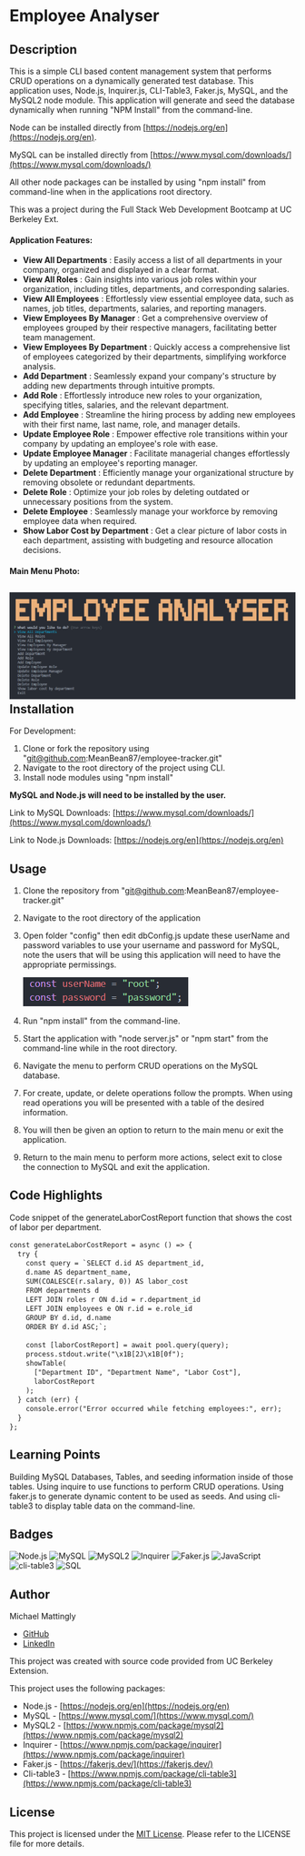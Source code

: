 # Employee Analyser

## Description

This is a simple CLI based content management system that performs CRUD operations on a dynamically generated test database. This application uses, Node.js, Inquirer.js, CLI-Table3, Faker.js, MySQL, and the MySQL2  node module. This application will generate and seed the database dynamically when running "NPM Install" from the command-line.

Node can be installed directly from [https://nodejs.org/en](https://nodejs.org/en).

MySQL can be installed directly from [https://www.mysql.com/downloads/](https://www.mysql.com/downloads/)

All other node packages can be installed by using "npm install" from command-line when in the applications root directory.

This was a project during the Full Stack Web Development Bootcamp at UC Berkeley Ext.

#### Application Features:

* **View All Departments** : Easily access a list of all departments in your company, organized and displayed in a clear format.
* **View All Roles** : Gain insights into various job roles within your organization, including titles, departments, and corresponding salaries.
* **View All Employees** : Effortlessly view essential employee data, such as names, job titles, departments, salaries, and reporting managers.
* **View Employees By Manager** : Get a comprehensive overview of employees grouped by their respective managers, facilitating better team management.
* **View Employees By Department** : Quickly access a comprehensive list of employees categorized by their departments, simplifying workforce analysis.
* **Add Department** : Seamlessly expand your company's structure by adding new departments through intuitive prompts.
* **Add Role** : Effortlessly introduce new roles to your organization, specifying titles, salaries, and the relevant department.
* **Add Employee** : Streamline the hiring process by adding new employees with their first name, last name, role, and manager details.
* **Update Employee Role** : Empower effective role transitions within your company by updating an employee's role with ease.
* **Update Employee Manager** : Facilitate managerial changes effortlessly by updating an employee's reporting manager.
* **Delete Department** : Efficiently manage your organizational structure by removing obsolete or redundant departments.
* **Delete Role** : Optimize your job roles by deleting outdated or unnecessary positions from the system.
* **Delete Employee** : Seamlessly manage your workforce by removing employee data when required.
* **Show Labor Cost by Department** : Get a clear picture of labor costs in each department, assisting with budgeting and resource allocation decisions.

#### Main Menu Photo:

## ![1691160589910](image/README/1691160589910.png)Installation

For Development:

1. Clone or fork the repository using "git@github.com:MeanBean87/employee-tracker.git"
2. Navigate to the root directory of the project using CLI.
3. Install node modules using "npm install"

**MySQL and Node.js will need to be installed by the user.**

Link to MySQL Downloads: [https://www.mysql.com/downloads/](https://www.mysql.com/downloads/)

Link to Node.js Downloads: [https://nodejs.org/en](https://nodejs.org/en)

## Usage

1. Clone the repository from "git@github.com:MeanBean87/employee-tracker.git"
2. Navigate to the root directory of the application
3. Open folder "config" then edit dbConfig.js update these userName and password variables to use your username and password for MySQL, note the users that will be using this application will need to have the appropriate permissings.

   ![1691161879250](image/README/1691161879250.png)
4. Run "npm install" from the command-line.
5. Start the application with "node server.js" or "npm start" from the command-line while in the root directory.
6. Navigate the menu to perform CRUD operations on the MySQL database.
7. For create, update, or delete operations follow the prompts. When using read operations you will be presented with a table of the desired information.
8. You will then be given an option to return to the main menu or exit the application.
9. Return to the main menu to perform more actions, select exit to close the connection to MySQL and exit the application.

## Code Highlights

Code snippet of the generateLaborCostReport function that shows the cost of labor per department.

```
const generateLaborCostReport = async () => {
  try {
    const query = `SELECT d.id AS department_id,
    d.name AS department_name,
    SUM(COALESCE(r.salary, 0)) AS labor_cost
    FROM departments d
    LEFT JOIN roles r ON d.id = r.department_id
    LEFT JOIN employees e ON r.id = e.role_id
    GROUP BY d.id, d.name
    ORDER BY d.id ASC;`;

    const [laborCostReport] = await pool.query(query);
    process.stdout.write("\x1B[2J\x1B[0f");
    showTable(
      ["Department ID", "Department Name", "Labor Cost"],
      laborCostReport
    );
  } catch (err) {
    console.error("Error occurred while fetching employees:", err);
  }
};
```

## Learning Points

Building MySQL Databases, Tables, and seeding information inside of those tables. Using inquire to use functions to perform CRUD operations. Using faker.js to generate dynamic content to be used as seeds. And using cli-table3 to display table data on the command-line.

## Badges

![Node.js](https://img.shields.io/badge/Node.js-14.x-339933?logo=node.js&logoColor=white&style=flat) ![MySQL](https://img.shields.io/badge/MySQL-8.0-blue?logo=mysql&logoColor=white&style=flat) ![MySQL2](https://img.shields.io/badge/MySQL2-2.3-blue?logo=mysql&logoColor=white&style=flat) ![Inquirer](https://img.shields.io/badge/Inquirer-8.2.4-orange?logo=inquirer&logoColor=white&style=flat) ![Faker.js](https://img.shields.io/badge/Faker.js-5.5.3-blueviolet?logo=javascript&logoColor=white&style=flat) ![JavaScript](https://img.shields.io/badge/JavaScript-ES6-f7df1e?logo=javascript&logoColor=black&style=flat) ![cli-table3](https://img.shields.io/badge/cli--table3-0.6.0-blue?style=flat) ![SQL](https://img.shields.io/badge/SQL-Structured_Query_Language-FFA500?logo=sql&logoColor=white&style=flat)

## Author

Michael Mattingly

* [GitHub](https://github.com/MeanBean87)
* [LinkedIn](https://www.linkedin.com/in/michael-mattingly-5580b1280/)

This project was created with source code provided from UC Berkeley Extension.

This project uses the following packages:

* Node.js - [https://nodejs.org/en](https://nodejs.org/en)
* MySQL - [https://www.mysql.com/](https://www.mysql.com/)
* MySQL2 - [https://www.npmjs.com/package/mysql2](https://www.npmjs.com/package/mysql2)
* Inquirer - [https://www.npmjs.com/package/inquirer](https://www.npmjs.com/package/inquirer)
* Faker.js - [https://fakerjs.dev/](https://fakerjs.dev/)
* Cli-table3 - [https://www.npmjs.com/package/cli-table3](https://www.npmjs.com/package/cli-table3)

## License

This project is licensed under the [MIT License](https://github.com/MeanBean87/readme-generator/blob/main/LICENSE). Please refer to the LICENSE file for more details.
